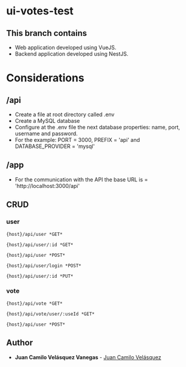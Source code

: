 # ui-votes-test

## This branch contains

* Web application developed using VueJS.
* Backend application developed using NestJS.

# Considerations

## /api
* Create a file at root directory called .env
* Create a MySQL database
* Configure at the .env file the next database properties: name, port, username and password.
* For the example: PORT = 3000, PREFIX = 'api' and DATABASE_PROVIDER = 'mysql'

## /app
* For the communication with the API the base URL is = 'http://localhost:3000/api'

## CRUD

### user

```
{host}/api/user *GET*
```

```
{host}/api/user/:id *GET*
```

```
{host}/api/user *POST*
```

```
{host}/api/user/login *POST*
```

```
{host}/api/user/:id *PUT*
```

### vote

```
{host}/api/vote *GET*
```

```
{host}/api/vote/user/:useId *GET*
```

```
{host}/api/user *POST*
```

## Author

* **Juan Camilo Velásquez Vanegas** - [Juan Camilo Velásquez](https://github.com/pillowslept)
